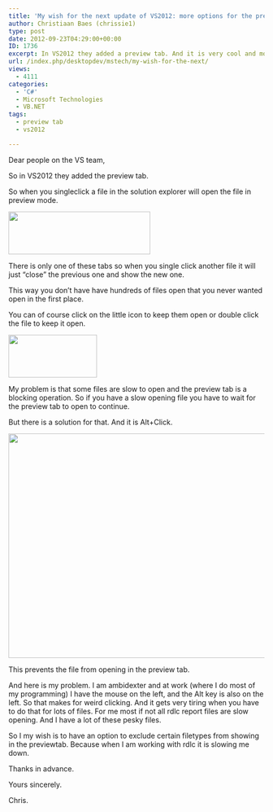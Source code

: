 ```yaml
---
title: 'My wish for the next update of VS2012: more options for the preview tab'
author: Christiaan Baes (chrissie1)
type: post
date: 2012-09-23T04:29:00+00:00
ID: 1736
excerpt: In VS2012 they added a preview tab. And it is very cool and most of the time I like it. But after a few weeks of working with VS2012 you notice a tiny problem.
url: /index.php/desktopdev/mstech/my-wish-for-the-next/
views:
  - 4111
categories:
  - 'C#'
  - Microsoft Technologies
  - VB.NET
tags:
  - preview tab
  - vs2012

---
```

Dear people on the VS team,

So in VS2012 they added the preview tab.

So when you singleclick a file in the solution explorer will open the file in preview mode. 

<div class="image_block">
  <a href="/wp-content/uploads/users/chrissie1/previewtab/preview1.png?mtime=1348381073"><img alt="" src="/wp-content/uploads/users/chrissie1/previewtab/preview1.png?mtime=1348381073" width="279" height="84" /></a>
</div>

There is only one of these tabs so when you single click another file it will just &#8220;close&#8221; the previous one and show the new one.

This way you don&#8217;t have have hundreds of files open that you never wanted open in the first place.

You can of course click on the little icon to keep them open or double click the file to keep it open.

<div class="image_block">
  <a href="/wp-content/uploads/users/chrissie1/previewtab/preview2.png?mtime=1348381083"><img alt="" src="/wp-content/uploads/users/chrissie1/previewtab/preview2.png?mtime=1348381083" width="174" height="84" /></a>
</div>

My problem is that some files are slow to open and the preview tab is a blocking operation. So if you have a slow opening file you have to wait for the preview tab to open to continue.

But there is a solution for that. And it is Alt+Click.

<div class="image_block">
  <a href="/wp-content/uploads/users/chrissie1/previewtab/preview3.png?mtime=1348381099"><img alt="" src="/wp-content/uploads/users/chrissie1/previewtab/preview3.png?mtime=1348381099" width="757" height="441" /></a>
</div>

This prevents the file from opening in the preview tab.

And here is my problem. I am ambidexter and at work (where I do most of my programming) I have the mouse on the left, and the Alt key is also on the left. So that makes for weird clicking. And it gets very tiring when you have to do that for lots of files. For me most if not all rdlc report files are slow opening. And I have a lot of these pesky files. 

So I my wish is to have an option to exclude certain filetypes from showing in the previewtab. Because when I am working with rdlc it is slowing me down.

Thanks in advance.

Yours sincerely.

Chris.
